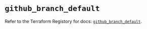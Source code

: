 # `github_branch_default`

Refer to the Terraform Registory for docs: [`github_branch_default`](https://registry.terraform.io/providers/integrations/github/5.34.0/docs/resources/branch_default).
